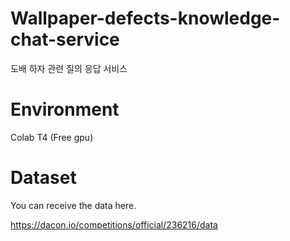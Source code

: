 # Wallpaper-defects-knowledge-chat-service
도배 하자 관련 질의 응답 서비스

# Environment
Colab T4 (Free gpu)

# Dataset
You can receive the data here.

https://dacon.io/competitions/official/236216/data
